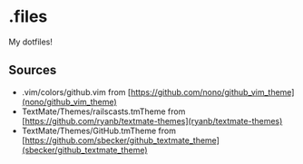 # .files

My dotfiles!

## Sources

* .vim/colors/github.vim from [https://github.com/nono/github_vim_theme](nono/github_vim_theme)
* TextMate/Themes/railscasts.tmTheme from [https://github.com/ryanb/textmate-themes](ryanb/textmate-themes)
* TextMate/Themes/GitHub.tmTheme from [https://github.com/sbecker/github_textmate_theme](sbecker/github_textmate_theme)

